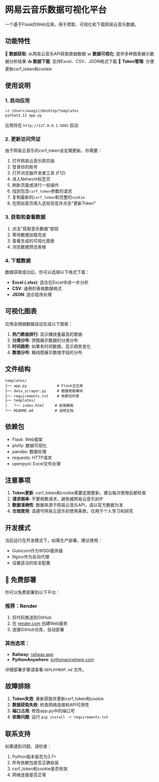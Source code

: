 # 网易云音乐数据可视化平台

一个基于Flask的Web应用，用于爬取、可视化和下载网易云音乐数据。

## 功能特性

🎵 **数据获取**: 从网易云音乐API获取歌曲数据
📊 **数据可视化**: 提供多种图表展示数据分析结果
📥 **数据下载**: 支持Excel、CSV、JSON格式下载
🔑 **Token管理**: 方便更新csrf_token和cookie

## 使用说明

### 1. 启动应用

```bash
cd /Users/wangzi/Desktop/templates
python3.12 app.py
```

应用将在 `http://127.0.0.1:5001` 启动

### 2. 更新访问凭证

由于网易云音乐的csrf_token会定期更新，你需要：

1. 打开网易云音乐网页版
2. 登录你的账号
3. 打开浏览器开发者工具 (F12)
4. 进入Network标签页
5. 刷新页面或进行一些操作
6. 找到包含`csrf_token`参数的请求
7. 复制最新的`csrf_token`和完整的`cookie`
8. 在网站首页填入这些信息并点击"更新Token"

### 3. 获取和查看数据

1. 点击"获取音乐数据"按钮
2. 等待数据加载完成
3. 查看生成的可视化图表
4. 浏览数据预览表格

### 4. 下载数据

数据获取成功后，你可以选择以下格式下载：
- **Excel (.xlsx)**: 适合在Excel中进一步分析
- **CSV**: 通用的表格数据格式
- **JSON**: 适合程序处理

## 可视化图表

应用会根据数据自动生成以下图表：

1. **热门歌曲排行**: 显示播放量最高的歌曲
2. **分类分布**: 饼图展示数据的分类分布
3. **时间趋势**: 如果有时间数据，显示趋势变化
4. **数值分布**: 箱线图展示数值字段的分布

## 文件结构

```
templates/
├── app.py              # Flask主应用
├── data_scraper.py     # 数据爬取模块
├── requirements.txt    # 依赖包列表
├── templates/
│   └── index.html     # 前端模板
└── README.md          # 说明文档
```

## 依赖包

- Flask: Web框架
- plotly: 数据可视化
- pandas: 数据处理
- requests: HTTP请求
- openpyxl: Excel文件处理

## 注意事项

1. **Token更新**: csrf_token和cookie需要定期更新，建议每次使用前都检查
2. **请求频率**: 不要频繁请求，避免被网易云音乐封IP
3. **数据准确性**: 数据来源于网易云音乐API，请以官方数据为准
4. **合规使用**: 请遵守网易云音乐的使用条款，仅用于个人学习和研究

## 开发模式

当前运行在开发模式下，如需生产部署，建议使用：
- Gunicorn作为WSGI服务器
- Nginx作为反向代理
- 设置适当的安全配置

## 🚀 免费部署

你可以免费部署到以下平台：

### 推荐：Render
1. 将代码推送到GitHub
2. 在 [render.com](https://render.com) 创建Web服务
3. 连接GitHub仓库，自动部署

### 其他选项：
- **Railway**: [railway.app](https://railway.app)
- **PythonAnywhere**: [pythonanywhere.com](https://www.pythonanywhere.com)

详细部署步骤请查看 `DEPLOYMENT.md` 文件。

## 故障排除

1. **Token失效**: 重新获取并更新csrf_token和cookie
2. **数据获取失败**: 检查网络连接和API可用性
3. **端口占用**: 修改app.py中的端口号
4. **依赖问题**: 运行 `pip install -r requirements.txt`

## 联系支持

如果遇到问题，请检查：
1. Python版本是否为3.7+
2. 所有依赖包是否正确安装
3. csrf_token和cookie是否有效
4. 网络连接是否正常
